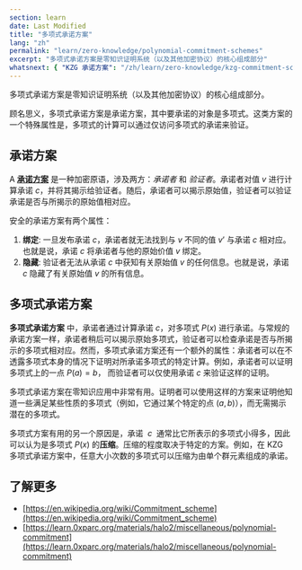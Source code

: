 ```yaml
---
section: learn
date: Last Modified
title: "多项式承诺方案"
lang: "zh"
permalink: "learn/zero-knowledge/polynomial-commitment-schemes"
excerpt: "多项式承诺方案是零知识证明系统（以及其他加密协议）的核心组成部分"
whatsnext: { "KZG 承诺方案": "/zh/learn/zero-knowledge/kzg-commitment-scheme" }
---
```


多项式承诺方案是零知识证明系统（以及其他加密协议）的核心组成部分。

顾名思义，多项式承诺方案是承诺方案，其中要承诺的对象是多项式。这类方案的一个特殊属性是，多项式的计算可以通过仅访问多项式的承诺来验证。

## 承诺方案

A **[承诺方案](https://en.wikipedia.org/wiki/Commitment_scheme)** 是一种加密原语，涉及两方：_承诺者_ 和 _验证者_。承诺者对值 $v$ 进行计算承诺 $c$，并将其揭示给验证者。随后，承诺者可以揭示原始值，验证者可以验证承诺是否与所揭示的原始值相对应。

安全的承诺方案有两个属性：

1. **绑定**: 一旦发布承诺 $c$，承诺者就无法找到与 $v$ 不同的值 $v’$ 与承诺 $c$ 相对应。也就是说，承诺 $c$ 将承诺者与他的原始价值 $v$ 绑定。
2. **隐藏**: 验证者无法从承诺 $c$ 中获知有关原始值 $v$ 的任何信息。也就是说，承诺 $c$ 隐藏了有关原始值 $v$ 的所有信息。

## 多项式承诺方案

**多项式承诺方案** 中，承诺者通过计算承诺 $c$，对多项式 $P(x)$ 进行承诺。与常规的承诺方案一样，承诺者稍后可以揭示原始多项式，验证者可以检查承诺是否与所揭示的多项式相对应。然而，多项式承诺方案还有一个额外的属性：承诺者可以在不透露多项式本身的情况下证明对所承诺多项式的特定计算。例如，承诺者可以证明多项式上的一点 $P(a) = b$， 而验证者可以仅使用承诺 $c$ 来验证这样的证明。

多项式承诺方案在零知识应用中非常有用。证明者可以使用这样的方案来证明他知道一些满足某些性质的多项式（例如，它通过某个特定的点 $(a,b)$），而无需揭示潜在的多项式。

多项式方案有用的另一个原因是，承诺  $c$  通常比它所表示的多项式小得多，因此可以认为是多项式 $P(x)$ 的**压缩**。压缩的程度取决于特定的方案。例如，在 KZG 多项式承诺方案中，任意大小次数的多项式可以压缩为由单个群元素组成的承诺。

## 了解更多

- [https://en.wikipedia.org/wiki/Commitment_scheme](https://en.wikipedia.org/wiki/Commitment_scheme)
- [https://learn.0xparc.org/materials/halo2/miscellaneous/polynomial-commitment](https://learn.0xparc.org/materials/halo2/miscellaneous/polynomial-commitment)
